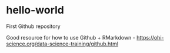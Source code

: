 # hello-world

First Github repository 

Good resource for how to use Github + RMarkdown - https://ohi-science.org/data-science-training/github.html 
